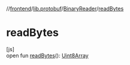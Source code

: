 //[frontend](../../../index.md)/[lib.protobuf](../index.md)/[BinaryReader](index.md)/[readBytes](read-bytes.md)

# readBytes

[js]\
open fun [readBytes](read-bytes.md)(): [Uint8Array](https://kotlinlang.org/api/latest/jvm/stdlib/org.khronos.webgl/-uint8-array/index.html)
